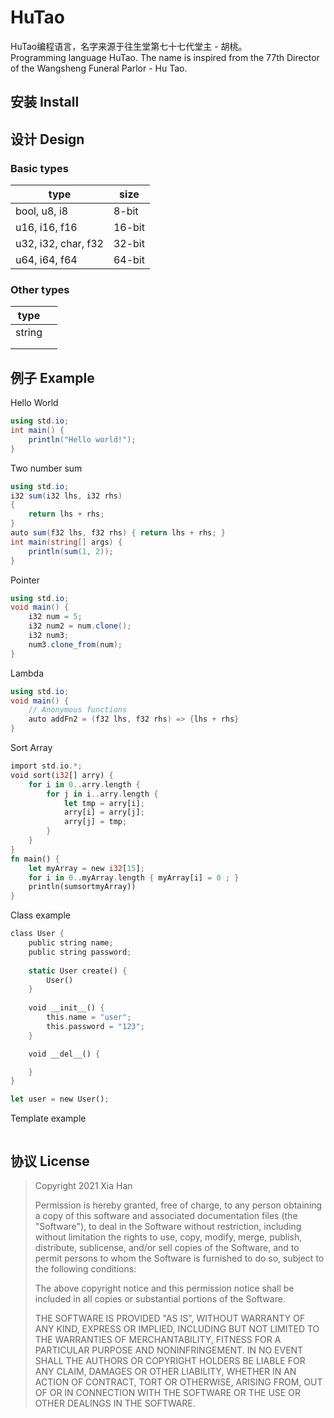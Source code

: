 # HuTao
HuTao编程语言，名字来源于往生堂第七十七代堂主 - 胡桃。  
Programming language HuTao. The name is inspired from the 77th Director of the Wangsheng Funeral Parlor - Hu Tao.  



## 安装 Install




## 设计 Design

### Basic types

| type                | size   |
| ------------------- | ------ |
| bool, u8, i8        | 8-bit  |
| u16, i16, f16       | 16-bit |
| u32, i32, char, f32 | 32-bit |
| u64, i64, f64       | 64-bit |

### Other types

| type   |      |
| ------ | ---- |
| string |      |
|        |      |
|        |      |





## 例子 Example

Hello World

```c#
using std.io;
int main() {
    println("Hello world!");
}
```

Two number sum

```c#
using std.io;
i32 sum(i32 lhs, i32 rhs)
{
    return lhs + rhs;
}
auto sum(f32 lhs, f32 rhs) { return lhs + rhs; }
int main(string[] args) {
    println(sum(1, 2));
}
```

Pointer

```c#
using std.io;
void main() {
    i32 num = 5;
    i32 num2 = num.clone();
    i32 num3;
    num3.clone_from(num);
}
```



Lambda

```c#
using std.io;
void main() {
    // Anonymous functions
    auto addFn2 = (f32 lhs, f32 rhs) => {lhs + rhs}
}
```

Sort Array

```rust
import std.io.*;
void sort(i32[] arry) {
	for i in 0..arry.length {
        for j in i..arry.length {
            let tmp = arry[i];
            arry[i] = arry[j];
            arry[j] = tmp;
        }
    }
}
fn main() {
    let myArray = new i32[15];
    for i in 0..myArray.length { myArray[i] = 0 ; }
    println(sumsortmyArray))
}
```

Class example

```rust
class User {
	public string name;
	public string password;
    
    static User create() {
        User()
    }
	
	void __init__() {
		this.name = "user";
		this.password = "123";
	}

	void __del__() {

	}
}

let user = new User();

```

Template example

```rust

```





## 协议 License

> Copyright 2021 Xia Han
>
> Permission is hereby granted, free of charge, to any person obtaining a copy of this software and associated documentation files (the "Software"), to deal in the Software without restriction, including without limitation the rights to use, copy, modify, merge, publish, distribute, sublicense, and/or sell copies of the Software, and to permit persons to whom the Software is furnished to do so, subject to the following conditions:
>
> The above copyright notice and this permission notice shall be included in all copies or substantial portions of the Software.
>
> THE SOFTWARE IS PROVIDED "AS IS", WITHOUT WARRANTY OF ANY KIND, EXPRESS OR IMPLIED, INCLUDING BUT NOT LIMITED TO THE WARRANTIES OF MERCHANTABILITY, FITNESS FOR A PARTICULAR PURPOSE AND NONINFRINGEMENT. IN NO EVENT SHALL THE AUTHORS OR COPYRIGHT HOLDERS BE LIABLE FOR ANY CLAIM, DAMAGES OR OTHER LIABILITY, WHETHER IN AN ACTION OF CONTRACT, TORT OR OTHERWISE, ARISING FROM, OUT OF OR IN CONNECTION WITH THE SOFTWARE OR THE USE OR OTHER DEALINGS IN THE SOFTWARE.

